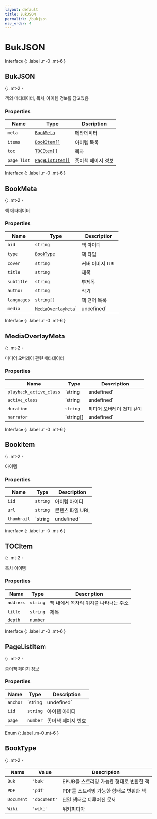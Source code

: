 ```yaml
---
layout: default
title: BukJSON
permalink: /bukjson
nav_order: 4
---
```


# BukJSON

Interface
{: .label .m-0 .mt-6 }

## BukJSON
{: .mt-2 }

책의 메타데이터, 목차, 아이템 정보를 담고있음

### Properties

| Name        | Type                              | Dscription         |
| ----------- | --------------------------------- | ------------------ |
| `meta`      | [`BookMeta`](#bookmeta)           | 메타데이터         |
| `items`     | [`BookItem[]`](#bookitem)         | 아이템 목록        |
| `toc`       | [`TOCItem[]`](#tocitem)           | 목차               |
| `page_list` | [`PageListItem[]`](#pagelistitem) | 종이책 페이지 정보 |


Interface
{: .label .m-0 .mt-6 }

## BookMeta
{: .mt-2 }

책 메타데이터

### Properties

| Name        | Type                                               | Description                                                |
| ----------- | -------------------------------------------------- | ---------------------------------------------------------- |
| `bid`       | `string`                                           | 책 아이디                                                  |
| `type`      | [`BookType`](#booktype)                            | 책 타입 |
| `cover`     | `string`                                           | 커버 이미지 URL                                            |
| `title`     | `string`                                           | 제목                                                       |
| `subtitle`  | `string`                                           | 부제목                                                     |
| `author`    | `string`                                           | 작가                                                       |
| `languages` | `string[]`                                         | 책 언어 목록                                               |
| `media`     | [`MediaOverlayMeta`](#mediaoverlaymeta)`| undefined` | 미디어 오버레이 관련 메타데이터                            |


Interface
{: .label .m-0 .mt-6 }

## MediaOverlayMeta
{: .mt-2 }

미디어 오버레이 관련 메타데이터

### Properties

| Name                    | Type                  | Description                                                            |
| ----------------------- | --------------------- | ---------------------------------------------------------------------- |
| `playback_active_class` | `string | undefined`   | 미디어 오버레이가 재생중일 때 document 요소에 적용되는 CSS 클래스 이름 |
| `active_class`          | `string | undefined`   | 현재 재생중인 요소에 적용되는 CSS 클래스 이름                          |
| `duration`              | `string`              | 미디어 오버레이 전체 길이                                              |
| `narrator`              | `string[] | undefined` | 내레이터                                                               |


Interface
{: .label .m-0 .mt-6 }

## BookItem
{: .mt-2 }

아이템

### Properties

| Name  | Type     | Description     |
| ----- | -------- | --------------- |
| `iid` | `string` | 아이템 아이디   |
| `url` | `string` | 콘텐츠 파일 URL |
| `thumbnail` | `string | undefined` | 썸네일 이미지 URL (책 타입이 PDF인 경우에만 존재) |


Interface
{: .label .m-0 .mt-6 }

## TOCItem
{: .mt-2 }

목차 아이템

### Properties

| Name      | Type     | Description                           |
| --------- | -------- | ------------------------------------- |
| `address` | `string` | 책 내에서 목차의 위치를 나타내는 주소 |
| `title`   | `string` | 제목                                  |
| `depth`   | `number` |                                       |


Interface
{: .label .m-0 .mt-6 }

## PageListItem
{: .mt-2 }

종이책 페이지 정보

### Properties

| Name     | Type     | Description                                          |
| -------- | -------- | ---------------------------------------------------- |
| `anchor` | `string | undefined` | 아이템 내에서 종이책 페이지를 나타내는 요소의 아이디 |
| `iid`    | `string` | 아이템 아이디                                        |
| `page`   | `number` | 종이책 페이지 번호                                   |


Enum
{: .label .m-0 .mt-6 }

## BookType
{: .mt-2 }

| Name       | Value        | Description                             |
| ---------- | ------------ | --------------------------------------- |
| `Buk`      | `'buk'`      | EPUB을 스트리밍 가능한 형태로 변환한 책 |
| `PDF`      | `'pdf'`      | PDF를 스트리밍 가능한 형태로 변환한 책  |
| `Document` | `'document'` | 단일 챕터로 이루어진 문서                                    |
| `Wiki`     | `'wiki'`     | 위키피디아                              |
